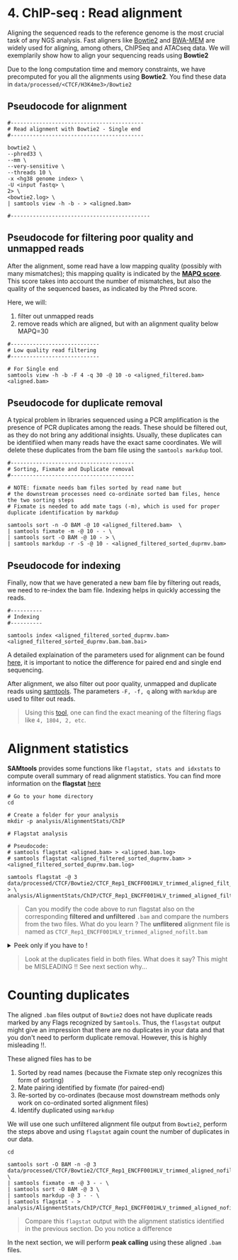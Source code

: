 # 4. ChIP-seq : Read alignment

Aligning the sequenced reads to the reference genome is the most crucial task of any NGS analysis. Fast aligners like [Bowtie2](http://bowtie-bio.sourceforge.net/bowtie2/manual.shtml#using-samtoolsbcftools-downstream) and [BWA-MEM](https://github.com/bwa-mem2/bwa-mem2) are widely used for aligning, among others, ChIPSeq and ATACseq data. We will exemplarily show how to align your sequencing reads using **Bowtie2**

Due to the long computation time and memory constraints, we have precomputed for you all the alignments using **Bowtie2**. You find these data in `data/processed/<CTCF/H3K4me3>/Bowtie2`

## Pseudocode for alignment

```
#------------------------------------------
# Read alignment with Bowtie2 - Single end
#------------------------------------------

bowtie2 \
--phred33 \
--mm \
--very-sensitive \
--threads 10 \
-x <hg38 genome index> \
-U <input fastq> \
2> \
<bowtie2.log> \
| samtools view -h -b - > <aligned.bam>

#--------------------------------------------
```

## Pseudocode for filtering poor quality and unmapped reads

After the alignment, some read have a low mapping quality (possibly with many mismatches); this mapping quality is indicated by the [**MAPQ score**](https://genome.sph.umich.edu/wiki/Mapping_Quality_Scores). This score takes into account the number of mismatches, but also the quality of the sequenced bases, as indicated by the Phred score.

Here, we will:

1. filter out unmapped reads
2. remove reads which are aligned, but with an alignment quality below MAPQ=30

```
#----------------------------
# Low quality read filtering
#----------------------------

# For Single end
samtools view -h -b -F 4 -q 30 -@ 10 -o <aligned_filtered.bam> <aligned.bam> 

```

## Pseudocode for duplicate removal

A typical problem in libraries sequenced using a PCR amplification is the presence of PCR duplicates among the reads. 
These should be filtered out, as they do not bring any additional insights. Usually, these duplicates can be identifiied when many reads have the exact same coordinates. We will delete these duplicates from the bam file using the `samtools markdup` tool.

```
#---------------------------------------
# Sorting, Fixmate and Duplicate removal
#---------------------------------------

# NOTE: fixmate needs bam files sorted by read name but
# the downstream processes need co-ordinate sorted bam files, hence the two sorting steps
# Fixmate is needed to add mate tags (-m), which is used for proper duplicate identification by markdup

samtools sort -n -O BAM -@ 10 <aligned_filtered.bam>  \
| samtools fixmate -m -@ 10 - - \
| samtools sort -O BAM -@ 10 - > \
| samtools markdup -r -S -@ 10 - <aligned_filtered_sorted_duprmv.bam>
```

## Pseudocode for indexing

Finally, now that we have generated a new bam file by filtering out reads, we need to re-index the bam file. Indexing helps in quickly accessing the reads.

```
#----------
# Indexing
#----------

samtools index <aligned_filtered_sorted_duprmv.bam> <aligned_filtered_sorted_duprmv.bam.bam.bai>

```

A detailed explaination of the parameters used for alignment can be found [here](http://bowtie-bio.sourceforge.net/bowtie2/manual.shtml#using-samtoolsbcftools-downstream), it is important to notice the difference for paired end and single end sequencing.

After alignment, we also filter out poor quality, unmapped and duplicate reads using [samtools](http://www.htslib.org/doc/samtools.html). The parameters `-F, -f, q` along with `markdup` are used to filter out reads. 

> Using this [tool](https://broadinstitute.github.io/picard/explain-flags.html), one can find the exact meaning of the filtering flags like `4, 1804, 2, etc`.

# Alignment statistics

**SAMtools** provides some functions like `flagstat, stats and idxstats` to compute overall summary of read alignment statistics. You can find more information on the **flagstat** [here](http://www.htslib.org/doc/samtools-flagstat.html)

```
# Go to your home directory
cd 

# Create a folder for your analysis
mkdir -p analysis/AlignmentStats/ChIP

# Flagstat analysis

# Pseudocode: 
# samtools flagstat <aligned.bam> > <aligned.bam.log>
# samtools flagstat <aligned_filtered_sorted_duprmv.bam> > <aligned_filtered_sorted_duprmv.bam.log> 

samtools flagstat -@ 3 data/processed/CTCF/Bowtie2/CTCF_Rep1_ENCFF001HLV_trimmed_aligned_filt_sort_nodup.bam > \
analysis/AlignmentStats/ChIP/CTCF_Rep1_ENCFF001HLV_trimmed_aligned_filt_sort_nodup.flagstat.log

```

 > Can you modify the code above to run flagstat also on the corresponding **filtered and unfiltered** `.bam` and compare the numbers from the two files. What do you learn ? The **unflitered** alignment file is named as `CTCF_Rep1_ENCFF001HLV_trimmed_aligned_nofilt.bam`
 
 
<details>
  <summary> Peek only if you have to ! </summary>
 
```
cd

samtools flagstat -@ 3 data/processed/CTCF/Bowtie2/CTCF_Rep1_ENCFF001HLV_trimmed_aligned_nofilt.bam > \
analysis/AlignmentStats/ChIP/CTCF_Rep1_ENCFF001HLV_trimmed_aligned_nofilt.flagstat.log

```
 
</details>
 
 > Look at the duplicates field in both files. What does it say? This might be MISLEADING !! See next section why...
 
 
 # Counting duplicates
 
 The aligned `.bam` files output of `Bowtie2` does not have duplicate reads marked by any Flags recognized by `Samtools`. Thus, the `flasgstat` output might give an impression that there are no duplicates in your data and that you don't need to perform duplicate removal. However, this is highly misleading !!.
 
 These aligned files has to be 
 
 1. Sorted by read names  (because the Fixmate step only recognizes this form of sorting)
 2. Mate pairing identified by fixmate (for paired-end)
 3. Re-sorted by co-ordinates (because most downstream methods only work on co-ordinated sorted alignment files)
 4. Identify duplicated using `markdup`
 
 We will use one such unfiltered alignment file output from `Bowtie2`, perform the steps above and using `flagstat` again count the number of duplicates in our data.
 
 ```
 cd
 
 samtools sort -O BAM -n -@ 3 data/processed/CTCF/Bowtie2/CTCF_Rep1_ENCFF001HLV_trimmed_aligned_nofilt.bam \
| samtools fixmate -m -@ 3 - - \
| samtools sort -O BAM -@ 3 \
| samtools markdup -@ 3 - - \
| samtools flagstat - > analysis/AlignmentStats/ChIP/CTCF_Rep1_ENCFF001HLV_trimmed_aligned_nofilt_dupmarked_flagstat.log

 ```

> Compare this `flagstat` output with the alignment statistics identified in the previous section. Do you notice a difference

In the next section, we will perform **peak calling** using these aligned `.bam` files.
